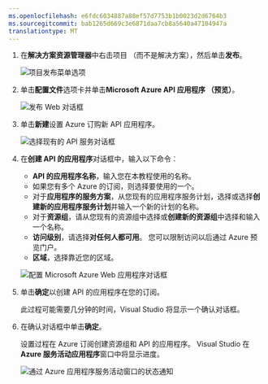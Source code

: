 ```yaml
---
ms.openlocfilehash: e6fdc6034887a88ef57d7753b1b0023d2d6764b3
ms.sourcegitcommit: bab1265d669c3e6871daa7cb8a5640a47104947a
translationtype: MT
---
```

1. 在**解决方案资源管理器**中右击项目 （而不是解决方案），然后单击**发布**。 

    ![项目发布菜单选项](./media/app-service-api-pub-web-create/20-publish-gesture-v3.png)

2. 单击**配置文件**选项卡并单击**Microsoft Azure API 应用程序 （预览）**。 

    ![发布 Web 对话框](./media/app-service-api-pub-web-create/21-select-api-apps-for-deployment-v2.png)

3. 单击**新建**设置 Azure 订购新 API 应用程序。

    ![选择现有的 API 服务对话框](./media/app-service-api-pub-web-create/23-publish-to-apiapps-v3.png)

4. 在**创建 API 的应用程序**对话框中，输入以下命令︰

    - **API 的应用程序名称**，输入您在本教程使用的名称。 
    - 如果您有多个 Azure 的订阅，则选择要使用的一个。
    - 对于**应用程序的服务方案**，从您现有的应用程序服务计划，选择或选择**创建新的应用程序服务计划**并输入一个新的计划的名称。 
    - 对于**资源组**，请从您现有的资源组中选择或**创建新的资源组**中选择和输入一个名称。 
    - **访问级别**，请选择**对任何人都可用**。 您可以限制访问以后通过 Azure 预览门户。
    - **区域**，选择靠近您的区域。  

    ![配置 Microsoft Azure Web 应用程序对话框](./media/app-service-api-pub-web-create/24-new-api-app-dialog-v3.png)

5. 单击**确定**以创建 API 的应用程序在您的订阅。 

    此过程可能需要几分钟的时间，Visual Studio 将显示一个确认对话框。  

6. 在确认对话框中单击**确定**。 
 
    设置过程在 Azure 订阅创建资源组和 API 的应用程序。 Visual Studio 在**Azure 服务活动应用程序**窗口中将显示进度。 

    ![通过 Azure 应用程序服务活动窗口的状态通知](./media/app-service-api-pub-web-create/26-provisioning-success-v3.png)